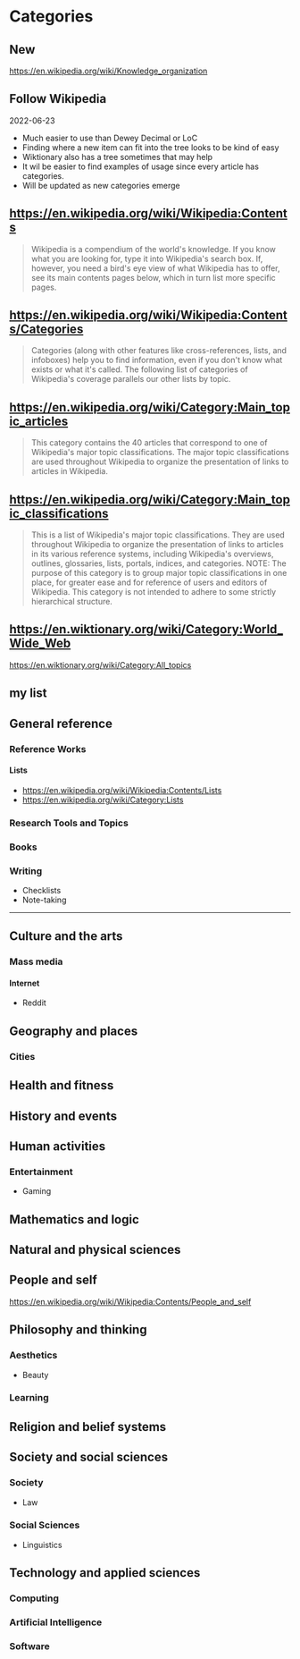 # Categories

## New

https://en.wikipedia.org/wiki/Knowledge_organization


## Follow Wikipedia

2022-06-23

* Much easier to use than Dewey Decimal or LoC
* Finding where a new item can fit into the tree looks to be kind of easy
* Wiktionary also has a tree sometimes that may help
* It wil be easier to find examples of usage since every article has categories.
* Will be updated as new categories emerge

## https://en.wikipedia.org/wiki/Wikipedia:Contents

> Wikipedia is a compendium of the world's knowledge. If you know what you are looking for, type it into Wikipedia's search box. If, however, you need a bird's eye view of what Wikipedia has to offer, see its main contents pages below, which in turn list more specific pages.

## https://en.wikipedia.org/wiki/Wikipedia:Contents/Categories

> Categories (along with other features like cross-references, lists, and infoboxes) help you to find information, even if you don't know what exists or what it's called. The following list of categories of Wikipedia's coverage parallels our other lists by topic.

## https://en.wikipedia.org/wiki/Category:Main_topic_articles

> This category contains the 40 articles that correspond to one of Wikipedia's major topic classifications. The major topic classifications are used throughout Wikipedia to organize the presentation of links to articles in Wikipedia.

## https://en.wikipedia.org/wiki/Category:Main_topic_classifications

> This is a list of Wikipedia's major topic classifications. They are used throughout Wikipedia to organize the presentation of links to articles in its various reference systems, including Wikipedia's overviews, outlines, glossaries, lists, portals, indices, and categories. NOTE: The purpose of this category is to group major topic classifications in one place, for greater ease and for reference of users and editors of Wikipedia. This category is not intended to adhere to some strictly hierarchical structure.

## https://en.wiktionary.org/wiki/Category:World_Wide_Web

https://en.wiktionary.org/wiki/Category:All_topics


## my list

## General reference

### Reference Works

#### Lists

* https://en.wikipedia.org/wiki/Wikipedia:Contents/Lists
* https://en.wikipedia.org/wiki/Category:Lists

### Research Tools and Topics

### Books


### Writing

* Checklists
* Note-taking

***

## Culture and the arts

### Mass media

#### Internet

* Reddit

## Geography and places

### Cities

## Health and fitness

## History and events

## Human activities

### Entertainment

* Gaming

## Mathematics and logic


## Natural and physical sciences


## People and self

https://en.wikipedia.org/wiki/Wikipedia:Contents/People_and_self


## Philosophy and thinking

### Aesthetics

* Beauty

### Learning

## Religion and belief systems

## Society and social sciences

### Society

* Law

### Social Sciences

* Linguistics

## Technology and applied sciences

### Computing

### Artificial Intelligence

### Software
